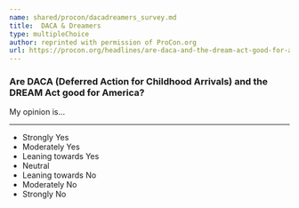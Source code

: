 ```yaml
---
name: shared/procon/dacadreamers_survey.md
title:  DACA & Dreamers 
type: multipleChoice
author: reprinted with permission of ProCon.org
url: https://procon.org/headlines/are-daca-and-the-dream-act-good-for-america/ 
---
```


###  Are DACA (Deferred Action for Childhood Arrivals) and the DREAM Act good for America?

My opinion is...

---

- Strongly Yes
- Moderately Yes
- Leaning towards Yes
- Neutral
- Leaning towards No
- Moderately No
- Strongly No

